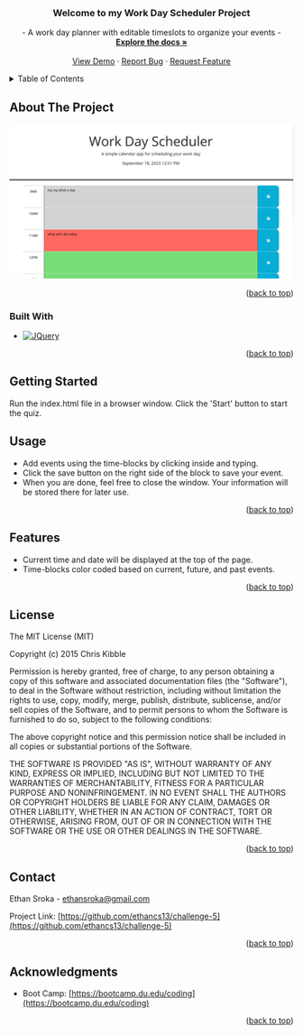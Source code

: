 <a name="readme-top" id="readme-top"></a>



<!-- IMAGE -->
<br />
<div align="center">

<h3 align="center">Welcome to my Work Day Scheduler Project</h3>

  <p align="center">
    - A work day planner with editable timeslots to organize your events -
    <br />
    <a href="https://github.com/ethancs13/challenge-5.git"><strong>Explore the docs »</strong></a>
    <br />
    <br />
    <a href="https://github.com/ethancs13/challenge-5.git">View Demo</a>
    ·
    <a href="https://github.com/ethancs13/challenge-5/issues">Report Bug</a>
    ·
    <a href="https://github.com/ethancs13/challenge-5/issues">Request Feature</a>
  </p>
</div>



<!-- TABLE OF CONTENTS -->
<details>
  <summary>Table of Contents</summary>
  <ol>
    <li>
      <a href="#about-the-project">About The Project</a>
      <ul>
        <li><a href="#built-with">Built With</a></li>
      </ul>
    </li>
    <li><a href="#usage">Usage</a></li>
    <li><a href="#features">Features</a></li>
    <li><a href="#roadmap">Roadmap</a></li>
    <li><a href="#contributing">Contributing</a></li>
    <li><a href="#license">License</a></li>
    <li><a href="#contact">Contact</a></li>
    <li><a href="#acknowledgments">Acknowledgments</a></li>
  </ol>
</details>



<!-- ABOUT THE PROJECT -->
## About The Project

![Website Preview](/assets/workDayScheduler.PNG)

<!-- Here's a blank template to get started: To avoid retyping too much info. Do a search and replace with your text editor for the following: `ethancs13`, `challenge-5`, `ethansroka@gmail.com`, `Work-day Scheduler` -->

<p align="right">(<a href="#readme-top">back to top</a>)</p>



### Built With

* [![JQuery][JQuery.com]][JQuery-url]

<p align="right">(<a href="#readme-top">back to top</a>)</p>



<!-- GETTING STARTED -->
## Getting Started

Run the index.html file in a browser window. Click the 'Start' button to start the quiz.



<!-- USAGE EXAMPLES -->
## Usage

 - Add events using the time-blocks by clicking inside and typing.
 - Click the save button on the right side of the block to save your event.
 - When you are done, feel free to close the window. Your information will be stored there for later use.

<p align="right">(<a href="#readme-top">back to top</a>)</p>

<!-- FEATURES -->
## Features

 - Current time and date will be displayed at the top of the page.
 - Time-blocks color coded based on current, future, and past events.

 <p align="right">(<a href="#readme-top">back to top</a>)</p>

<!-- LICENSE -->
## License

The MIT License (MIT)

Copyright (c) 2015 Chris Kibble

Permission is hereby granted, free of charge, to any person obtaining a copy of this software and associated documentation files (the "Software"), to deal in the Software without restriction, including without limitation the rights to use, copy, modify, merge, publish, distribute, sublicense, and/or sell copies of the Software, and to permit persons to whom the Software is furnished to do so, subject to the following conditions:

The above copyright notice and this permission notice shall be included in all copies or substantial portions of the Software.

THE SOFTWARE IS PROVIDED "AS IS", WITHOUT WARRANTY OF ANY KIND, EXPRESS OR IMPLIED, INCLUDING BUT NOT LIMITED TO THE WARRANTIES OF MERCHANTABILITY, FITNESS FOR A PARTICULAR PURPOSE AND NONINFRINGEMENT. IN NO EVENT SHALL THE AUTHORS OR COPYRIGHT HOLDERS BE LIABLE FOR ANY CLAIM, DAMAGES OR OTHER LIABILITY, WHETHER IN AN ACTION OF CONTRACT, TORT OR OTHERWISE, ARISING FROM, OUT OF OR IN CONNECTION WITH THE SOFTWARE OR THE USE OR OTHER DEALINGS IN THE SOFTWARE.

<p align="right">(<a href="#readme-top">back to top</a>)</p>



<!-- CONTACT -->
## Contact

Ethan Sroka - ethansroka@gmail.com

Project Link: [https://github.com/ethancs13/challenge-5](https://github.com/ethancs13/challenge-5)

<p align="right">(<a href="#readme-top">back to top</a>)</p>



<!-- ACKNOWLEDGMENTS -->
## Acknowledgments

* Boot Camp: [https://bootcamp.du.edu/coding](https://bootcamp.du.edu/coding)

<p align="right">(<a href="#readme-top">back to top</a>)</p>



[product-screenshot]: Capture.PNG
[JQuery.com]: https://img.shields.io/badge/jQuery-0769AD?style=for-the-badge&logo=jquery&logoColor=white
[JQuery-url]: https://jquery.com 